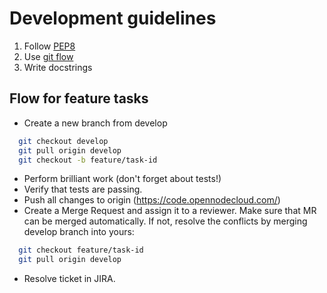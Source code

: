 # Development guidelines

1. Follow [PEP8](https://python.org/dev/peps/pep-0008/)
1. Use [git flow](https://github.com/nvie/gitflow)
1. Write docstrings

## Flow for feature tasks

- Create a new branch from develop

```bash
  git checkout develop
  git pull origin develop
  git checkout -b feature/task-id
```

- Perform brilliant work (don't forget about tests!)
- Verify that tests are passing.
- Push all changes to origin (<https://code.opennodecloud.com/>)
- Create a Merge Request and assign it to a reviewer. Make sure that MR can be merged automatically. If not, resolve
   the conflicts by merging develop branch into yours:

```bash
  git checkout feature/task-id
  git pull origin develop
```

- Resolve ticket in JIRA.
